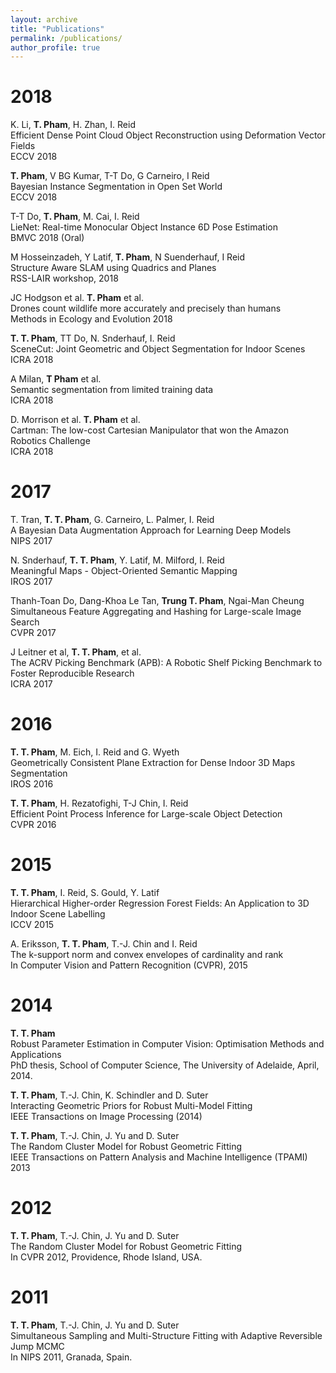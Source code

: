 ```yaml
---
layout: archive
title: "Publications"
permalink: /publications/
author_profile: true
---
```


<!--
{% if author.googlescholar %}
You can also find my articles on <u><a href="{{author.googlescholar}}">my Google Scholar profile</a>.</u>
{% endif %}
-->
      
2018
=====

K. Li, **T. Pham**, H. Zhan, I. Reid  
Efficient Dense Point Cloud Object Reconstruction using Deformation Vector Fields  
ECCV 2018

**T. Pham**, V BG Kumar, T-T Do, G Carneiro, I Reid  
Bayesian Instance Segmentation in Open Set World  
ECCV 2018

T-T Do, **T. Pham**, M. Cai, I. Reid  
LieNet: Real-time Monocular Object Instance 6D Pose Estimation  
BMVC 2018 (Oral)

M Hosseinzadeh, Y Latif, **T. Pham**, N Suenderhauf, I Reid  
Structure Aware SLAM using Quadrics and Planes  
RSS-LAIR workshop, 2018

JC Hodgson et al. **T. Pham** et al.  
Drones count wildlife more accurately and precisely than humans  
Methods in Ecology and Evolution 2018


**T. T. Pham**, TT Do, N. Snderhauf, I. Reid  
SceneCut: Joint Geometric and Object Segmentation for Indoor Scenes  
ICRA 2018

A Milan, **T Pham** et al.  
Semantic segmentation from limited training data  
ICRA 2018

D. Morrison et al. **T. Pham** et al.  
Cartman: The low-cost Cartesian Manipulator that won the Amazon Robotics Challenge  
ICRA 2018

2017
=====

T. Tran, **T. T. Pham**, G. Carneiro, L. Palmer, I. Reid  
A Bayesian Data Augmentation Approach for Learning Deep Models  
NIPS 2017

N. Snderhauf, **T. T. Pham**, Y. Latif, M. Milford, I. Reid  
Meaningful Maps - Object-Oriented Semantic Mapping  
IROS 2017

Thanh-Toan Do, Dang-Khoa Le Tan, **Trung T. Pham**, Ngai-Man Cheung  
Simultaneous Feature Aggregating and Hashing for Large-scale Image Search  
CVPR 2017

J Leitner et al, **T. T. Pham**, et al.  
The ACRV Picking Benchmark (APB): A Robotic Shelf Picking Benchmark to Foster Reproducible Research  
ICRA 2017

2016
=====

**T. T. Pham**, M. Eich, I. Reid and G. Wyeth  
Geometrically Consistent Plane Extraction for Dense Indoor 3D Maps Segmentation  
IROS 2016

**T. T. Pham**, H. Rezatofighi, T-J Chin, I. Reid  
Efficient Point Process Inference for Large-scale Object Detection  
CVPR 2016

2015
=====

**T. T. Pham**, I. Reid, S. Gould, Y. Latif  
Hierarchical Higher-order Regression Forest Fields: An Application to 3D Indoor Scene Labelling  
ICCV 2015

A. Eriksson, **T. T. Pham**, T.-J. Chin and I. Reid  
The k-support norm and convex envelopes of cardinality and rank  
In Computer Vision and Pattern Recognition (CVPR), 2015

2014
=====

**T. T. Pham**  
Robust Parameter Estimation in Computer Vision: Optimisation Methods and Applications  
PhD thesis, School of Computer Science, The University of Adelaide, April, 2014.

**T. T. Pham**, T.-J. Chin, K. Schindler and D. Suter  
Interacting Geometric Priors for Robust Multi-Model Fitting  
IEEE Transactions on Image Processing (2014)

**T. T. Pham**, T.-J. Chin, J. Yu and D. Suter  
The Random Cluster Model for Robust Geometric Fitting  
IEEE Transactions on Pattern Analysis and Machine Intelligence (TPAMI) 2013

2012
=====

**T. T. Pham**, T.-J. Chin, J. Yu and D. Suter  
The Random Cluster Model for Robust Geometric Fitting  
In CVPR 2012, Providence, Rhode Island, USA.

2011
=====

**T. T. Pham**, T.-J. Chin, J. Yu and D. Suter  
Simultaneous Sampling and Multi-Structure Fitting with Adaptive Reversible Jump MCMC  
In NIPS 2011, Granada, Spain.


<!--
{% include base_path %}

{% for post in site.publications reversed %}
  {% include archive-single.html %}
{% endfor %}
-->

